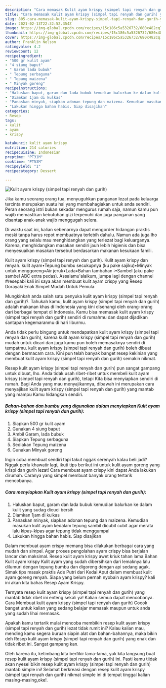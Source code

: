 ```yaml
---
description: "Cara memasak Kulit ayam krispy (simpel tapi renyah dan gurih) yang sedap Untuk Jualan"
title: "Cara memasak Kulit ayam krispy (simpel tapi renyah dan gurih) yang sedap Untuk Jualan"
slug: 805-cara-memasak-kulit-ayam-krispy-simpel-tapi-renyah-dan-gurih-yang-sedap-untuk-jualan
date: 2021-02-13T22:32:52.354Z
image: https://img-global.cpcdn.com/recipes/15c186c5a5326732/680x482cq70/kulit-ayam-krispy-simpel-tapi-renyah-dan-gurih-foto-resep-utama.jpg
thumbnail: https://img-global.cpcdn.com/recipes/15c186c5a5326732/680x482cq70/kulit-ayam-krispy-simpel-tapi-renyah-dan-gurih-foto-resep-utama.jpg
cover: https://img-global.cpcdn.com/recipes/15c186c5a5326732/680x482cq70/kulit-ayam-krispy-simpel-tapi-renyah-dan-gurih-foto-resep-utama.jpg
author: Franklin Nelson
ratingvalue: 4.2
reviewcount: 12
recipeingredient:
- "500 gr kulit ayam"
- "4 siung baput"
- " Garam lada bubuk"
- " Tepung serbaguna"
- " Tepung maizena"
- " Minyak goreng"
recipeinstructions:
- "Haluskan baput, garam dan lada bubuk kemudian balurkan ke dalam kulit yang sudag dicuci bersih"
- "Diamkan 1jam di kulkas"
- "Panaskan minyak, siapkan adonan tepung dan maizena. Kemudian masukan kulit ayam kedalam tepung sambil dicubit cubit agar merata lalu kipas-kipas agar tepung tidak menggumpal"
- "Lakukan hingga bahan habis. Siap disajikan"
categories:
- Resep
tags:
- kulit
- ayam
- krispy

katakunci: kulit ayam krispy 
nutrition: 214 calories
recipecuisine: Indonesian
preptime: "PT31M"
cooktime: "PT53M"
recipeyield: "1"
recipecategory: Dessert

---
```



![Kulit ayam krispy (simpel tapi renyah dan gurih)](https://img-global.cpcdn.com/recipes/15c186c5a5326732/680x482cq70/kulit-ayam-krispy-simpel-tapi-renyah-dan-gurih-foto-resep-utama.jpg)

Jika kamu seorang orang tua, menyuguhkan panganan lezat pada keluarga tercinta merupakan suatu hal yang membahagiakan untuk anda sendiri. Peran seorang istri bukan sekadar mengurus rumah saja, namun kamu pun wajib memastikan kebutuhan gizi terpenuhi dan juga panganan yang disantap anak-anak wajib menggugah selera.

Di waktu  saat ini, kalian sebenarnya dapat mengorder hidangan praktis meski tanpa harus repot membuatnya terlebih dahulu. Namun ada juga lho orang yang selalu mau menghidangkan yang terlezat bagi keluarganya. Karena, menghidangkan masakan sendiri jauh lebih higienis dan bisa menyesuaikan masakan tersebut berdasarkan makanan kesukaan famili. 

Kulit ayam krispy (simpel tapi renyah dan gurih). Kulit ayam krispy dan renyah. kulit ayam•Tepung bumbu secukupnya (ku pake sajiku)•Minyak untuk menggoreng•Air jeruk•Lada•Bahan tambahan :•Sambel (aku pake sambel ABC extra pedas). Assalamu&#39;alaikum, jumpa lagi dengan channel #resepabi kali ini saya akan membuat kulit ayam crispy yang Resep Dorayaki Enak Simpel Mudah Untuk Pemula

Mungkinkah anda salah satu penyuka kulit ayam krispy (simpel tapi renyah dan gurih)?. Tahukah kamu, kulit ayam krispy (simpel tapi renyah dan gurih) adalah makanan khas di Indonesia yang kini disenangi oleh orang-orang dari berbagai tempat di Indonesia. Kamu bisa memasak kulit ayam krispy (simpel tapi renyah dan gurih) sendiri di rumahmu dan dapat dijadikan santapan kegemaranmu di hari liburmu.

Anda tidak perlu bingung untuk mendapatkan kulit ayam krispy (simpel tapi renyah dan gurih), karena kulit ayam krispy (simpel tapi renyah dan gurih) mudah untuk dicari dan juga kamu pun boleh memasaknya sendiri di tempatmu. kulit ayam krispy (simpel tapi renyah dan gurih) boleh dibuat dengan bermacam cara. Kini pun telah banyak banget resep kekinian yang membuat kulit ayam krispy (simpel tapi renyah dan gurih) semakin nikmat.

Resep kulit ayam krispy (simpel tapi renyah dan gurih) pun sangat gampang untuk dibuat, lho. Anda tidak usah ribet-ribet untuk membeli kulit ayam krispy (simpel tapi renyah dan gurih), tetapi Kita bisa menyiapkan sendiri di rumah. Bagi Anda yang mau menyajikannya, dibawah ini merupakan cara menyajikan kulit ayam krispy (simpel tapi renyah dan gurih) yang mantab yang mampu Kamu hidangkan sendiri.

<!--inarticleads1-->

##### Bahan-bahan dan bumbu yang digunakan dalam menyiapkan Kulit ayam krispy (simpel tapi renyah dan gurih):

1. Siapkan 500 gr kulit ayam
1. Gunakan 4 siung baput
1. Ambil  Garam, lada bubuk
1. Siapkan  Tepung serbaguna
1. Sediakan  Tepung maizena
1. Gunakan  Minyak goreng


Ingin coba membuat sendiri tapi takut nggak serenyah kalau beli jadi? Nggak perlu khawatir lagi, ikuti tips berikut ini untuk kulit ayam goreng yang krispi dan gurih lezat! Cara membuat ayam crispy kini dapat Anda lakukan dirumah. Caranya yang simpel membuat banyak orang tertarik mencobanya. 

<!--inarticleads2-->

##### Cara menyiapkan Kulit ayam krispy (simpel tapi renyah dan gurih):

1. Haluskan baput, garam dan lada bubuk kemudian balurkan ke dalam kulit yang sudag dicuci bersih
1. Diamkan 1jam di kulkas
1. Panaskan minyak, siapkan adonan tepung dan maizena. Kemudian masukan kulit ayam kedalam tepung sambil dicubit cubit agar merata lalu kipas-kipas agar tepung tidak menggumpal
1. Lakukan hingga bahan habis. Siap disajikan


Dalam membuat ayam crispy memang bisa dilakukan berbagai cara yang mudah dan simpel. Agar proses pengolahan ayam crispy bisa berjalan lancar dan maksimal. Resep kulit ayam krispy awet kriuk tahan lama Bahan Kulit ayam krispy Kulit ayam yang sudah dibersihkan dari lemaknya lalu dilumuri dengan tepung bumbu dan digoreng dengan api sedang agak. Simak tips masak praktis Ade Putri dari Kedai Aput dalam membuat kulit ayam goreng renyah. Siapa yang belum pernah nyobain ayam krispy? kali ini akan kita bahas Resep Ayam Krispy. 

Ternyata resep kulit ayam krispy (simpel tapi renyah dan gurih) yang mantab tidak ribet ini enteng sekali ya! Kalian semua dapat mencobanya. Cara Membuat kulit ayam krispy (simpel tapi renyah dan gurih) Cocok banget untuk kalian yang sedang belajar memasak maupun untuk anda yang sudah lihai memasak.

Apakah kamu tertarik mulai mencoba membikin resep kulit ayam krispy (simpel tapi renyah dan gurih) lezat tidak rumit ini? Kalau kalian mau, mending kamu segera buruan siapin alat dan bahan-bahannya, maka bikin deh Resep kulit ayam krispy (simpel tapi renyah dan gurih) yang enak dan tidak ribet ini. Sangat gampang kan. 

Oleh karena itu, ketimbang kita berfikir lama-lama, yuk kita langsung buat resep kulit ayam krispy (simpel tapi renyah dan gurih) ini. Pasti kamu tiidak akan nyesel bikin resep kulit ayam krispy (simpel tapi renyah dan gurih) mantab simple ini! Selamat berkreasi dengan resep kulit ayam krispy (simpel tapi renyah dan gurih) nikmat simple ini di tempat tinggal kalian masing-masing,oke!.


